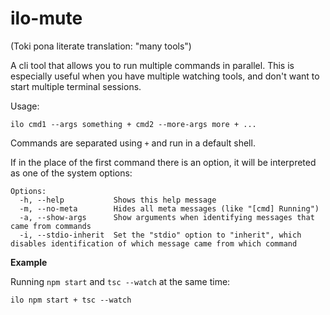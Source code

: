 # ilo-mute

(Toki pona literate translation: "many tools")

A cli tool that allows you to run multiple commands in parallel. This is especially useful when you have multiple watching tools, and don't want to start multiple terminal sessions.

Usage:

`ilo cmd1 --args something + cmd2 --more-args more + ...`

Commands are separated using `+` and run in a default shell.

If in the place of the first command there is an option, it will be interpreted as one of the system options:

```
Options:
  -h, --help           Shows this help message
  -m, --no-meta        Hides all meta messages (like "[cmd] Running")
  -a, --show-args      Show arguments when identifying messages that came from commands
  -i, --stdio-inherit  Set the "stdio" option to "inherit", which disables identification of which message came from which command
```

**Example**

Running `npm start` and `tsc --watch` at the same time:

`ilo npm start + tsc --watch`


